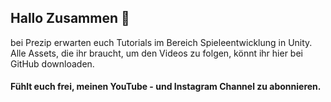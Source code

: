 ## Hallo Zusammen 👋

bei Prezip erwarten euch Tutorials im Bereich Spieleentwicklung in Unity. Alle Assets, die ihr braucht, um den Videos zu folgen, könnt ihr hier bei GitHub downloaden.

#### Fühlt euch frei, meinen YouTube - und Instagram Channel zu abonnieren.


<!--
**PrezipGames/PrezipGames** is a ✨ _special_ ✨ repository because its `README.md` (this file) appears on your GitHub profile.

Here are some ideas to get you started:

- 🔭 I’m currently working on ...
- 🌱 I’m currently learning ...
- 👯 I’m looking to collaborate on ...
- 🤔 I’m looking for help with ...
- 💬 Ask me about ...
- 📫 How to reach me: ...
- 😄 Pronouns: ...
- ⚡ Fun fact: ...
-->
